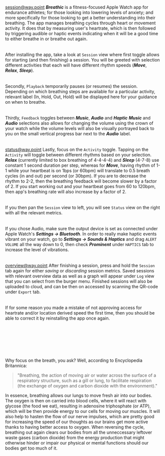 <session@way.point>
***Breathic*** is a fitness-focused Apple Watch app for endurance athletes; for those looking into lowering levels of anxiety; and more specifically for those looking to get a better understanding into their breathing. The app manages breathing cycles through heart or movement activity. It does that by measuring user's heartrate, which is then followed by triggering audible or haptic events indicating when it will be a good time to either breathe in or breathe out again.
\
\
\
After installing the app, take a look at `Session` view where first toggle allows for starting (and then finishing) a session. You will be greeted with selection different activities that each will have different rhythm speeds (***Move***, ***Relax***, ***Sleep***).
\
\
\
Secondly, `Playback` temporarily pauses (or resumes) the session. Depending on which breathing steps are available for a particular activity, relevant label (In, Hold, Out, Hold) will be displayed here for your guidance on when to breathe.
\
\
\
Thirdly, `Feedback` toggles between ***Music***, ***Audio*** and ***Haptic*** ***Music*** and ***Audio*** selections also allows for changing the volume using the crown of your watch while the volume levels will also be visually portrayed back to you on the small vertical progress bar next to the ***Audio*** label.
\
\
\
<status@way.point>
Lastly, focus on the `Activity` toggle. Tapping on the `Activity` will toggle between different rhythms based on your selection. ***Relax*** (currently limited to box breathing of 4-4-4-4) and ***Sleep*** (4-7-8) use constant 1 second duration per step, whereas for ***Move***, having rhythm of 1-1 while your heartbeat is on 1bps (or 60bpm) will translate to 0.5 breath cycles (in and out) per second (or 30bpm). If you are to decrease the rhythm to 2-2, then the breathing feedback will become slower by a factor of 2. If you start working out and your heartbeat goes from 60 to 120bpm, then app's breathing rate will also increase by a factor of 2.
\
\
\
If you then pan the `Session` view to left, you will see `Status` view on the right with all the relevant metrics.
\
\
\
If you chose Audio, make sure the output device is set as connected under Apple Watch's ***Settings -> Bluetooth***. In order to really make haptic events vibrant on your watch, go to ***Settings -> Sounds & Haptics*** and drag `ALERT VOLUME` all the way down to 0, then check *‌**Prominent*** under `HAPTICS` tab to increase the level of vibrations.
\
\
\
<overview@way.point>
After finishing a session, press and hold the `Session` tab again for either *saving* or *discarding* session metrics. Saved sessions with relevant overview data as well as a graph will appear under `Log` view that you can select from the burger menu. Finished sessions will also be uploaded to cloud, and can be then on accessed by scanning the QR-code under `Export` tab.
\
\
\
If for some reason you made a mistake of not approving access for heartrate and/or location derived speed the first time, then you should be able to correct it by reinstalling the app once again.
\
\
\
\
\
\
\
\
Why focus on the breath, you ask? Well, according to Encyclopedia Britannica:  
>
>"Breathing, the action of moving air or water across the surface of a respiratory structure, such as a gill or lung, to facilitate respiration (the exchange of oxygen and carbon dioxide with the environment)."
>
In essence, breathing allows our lungs to move fresh air into our bodies. The oxygen is then on carried into blood cells, where it will react with glycose (the food we eat), resulting in adenosine triphosphate (or ATP), which will be then provide energy to our cells for moving our muscles. It will also help to hasten the flow of our nerve impulses, which are pretty good for increasing the speed of our thoughts as our brains get more active thanks to having better access to oxygen. When reversing the cycle, breathing out again clears our bodies from all the unneccessary leftover waste gases (carbon dioxide) from the energy production that might otherwise hinder or impair our physical or mental functions should our bodies get too much of it.

